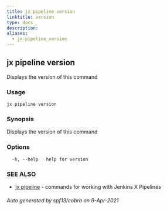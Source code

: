 ```yaml
---
title: jx pipeline version
linktitle: version
type: docs
description: 
aliases:
  - jx-pipeline_version
---
```


## jx pipeline version

Displays the version of this command

### Usage

```
jx pipeline version
```

### Synopsis

Displays the version of this command

### Options

```
  -h, --help   help for version
```

### SEE ALSO

* [jx pipeline](..)	 - commands for working with Jenkins X Pipelines

###### Auto generated by spf13/cobra on 9-Apr-2021

